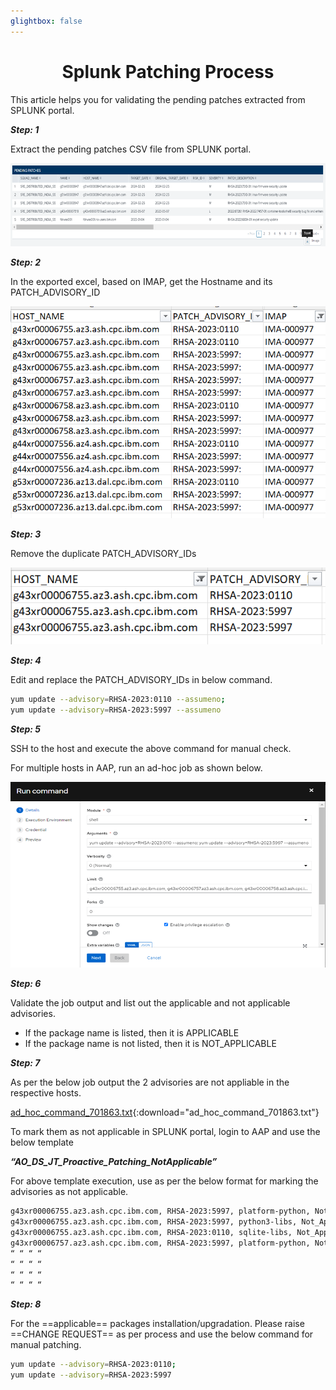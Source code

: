 ```yaml
---
glightbox: false
---
```


<h1 align="center">Splunk Patching Process</h1>

This article helps you for validating the pending patches extracted from SPLUNK portal.

***Step: 1***

Extract the pending patches CSV file from SPLUNK portal.

![pic3](./pictures/Picture_Splunk_Patching_Process1.png)

***Step: 2***

In the exported excel, based on IMAP, get the Hostname and its PATCH_ADVISORY_ID

![pic3](./pictures/Picture_Splunk_Patching_Process2.png)

***Step: 3***

Remove the duplicate PATCH_ADVISORY_IDs 

![pic3](./pictures/Picture_Splunk_Patching_Process3.png)

***Step: 4***

Edit and replace the PATCH_ADVISORY_IDs in below command.

```bash
yum update --advisory=RHSA-2023:0110 --assumeno;
yum update --advisory=RHSA-2023:5997 --assumeno

```

***Step: 5***

SSH to the host and execute the above command for manual check.

For multiple hosts in AAP, run an ad-hoc job as shown below.

![pic3](./pictures/Picture_Splunk_Patching_Process4.png)

***Step: 6***

Validate the job output and list out the applicable and not applicable advisories.

- If the package name is listed, then it is APPLICABLE
- If the package name is not listed, then it is NOT_APPLICABLE

***Step: 7***

As per the below job output the 2 advisories are not appliable in the respective hosts.

[ad_hoc_command_701863.txt](./pictures/ad_hoc_command_701863.txt){:download="ad_hoc_command_701863.txt"}

To mark them as not applicable in SPLUNK portal, login to AAP and use the below template

***“AO_DS_JT_Proactive_Patching_NotApplicable”***

For above template execution, use as per the below format for marking the advisories as not applicable.

```bash
g43xr00006755.az3.ash.cpc.ibm.com, RHSA-2023:5997, platform-python, Not_Applicable
g43xr00006755.az3.ash.cpc.ibm.com, RHSA-2023:5997, python3-libs, Not_Applicable
g43xr00006755.az3.ash.cpc.ibm.com, RHSA-2023:0110, sqlite-libs, Not_Applicable
g43xr00006757.az3.ash.cpc.ibm.com, RHSA-2023:5997, platform-python, Not_Applicable
“ “ “ “
“ “ “ “
“ “ “ “
“ “ “ “
```

***Step: 8***

For the ==applicable== packages installation/upgradation. Please raise ==CHANGE REQUEST== as per process and use the below command for manual patching.

```bash
yum update --advisory=RHSA-2023:0110;
yum update --advisory=RHSA-2023:5997

```
